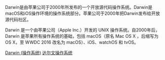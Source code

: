 
Darwin是由苹果公司于2000年所发布的一个开放源代码操作系统。Darwin是macOS和iOS操作环境的操作系统部分。苹果公司于2000年把Darwin发布给开放源代码社区。

Darwin 是一个由苹果公司（Apple Inc.）开发的 UNIX 操作系统。自2000年后，Darwin 是苹果所有操作系统的基础，包括 macOS（原名 Mac OS X ，后缩写为 OS X，至 WWDC 2016 改名为 macOS）、iOS、watchOS 和 tvOS。




[Darwin (操作系统)](https://zh.wikipedia.org/wiki/Darwin_(%E6%93%8D%E4%BD%9C%E7%B3%BB%E7%BB%9F))
[达尔文操作系统](https://baike.baidu.com/item/%E8%BE%BE%E5%B0%94%E6%96%87%E6%93%8D%E4%BD%9C%E7%B3%BB%E7%BB%9F/22029670)













